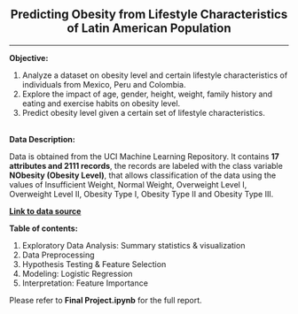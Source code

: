 ## <center> Predicting Obesity from Lifestyle Characteristics of Latin American Population
---
    
<b>Objective:</b> 
<ol>
<li>Analyze a dataset on obesity level and certain lifestyle characteristics of individuals from Mexico, Peru and Colombia.</li>
<li>Explore the impact of age, gender, height, weight, family history and eating and exercise habits on obesity level.</li>
<li>Predict obesity level given a certain set of lifestyle characteristics.</li>
</ol>
<br>
<b>Data Description:</b><br>
    
Data is obtained from the UCI Machine Learning Repository. It contains <b>17 attributes and 2111 records</b>, the records are labeled with the class variable <b>NObesity (Obesity Level)</b>, that allows classification of the data using the values of Insufficient Weight, Normal Weight, Overweight Level I, Overweight Level II, Obesity Type I, Obesity Type II and Obesity Type III. 

    
__[Link to data source](https://www.sciencedirect.com/science/article/pii/S2352340919306985?via%3Dihub)__

<b>Table of contents:</b> 
<ol>
<li>Exploratory Data Analysis: Summary statistics & visualization</li>
<li>Data Preprocessing</li>
<li>Hypothesis Testing & Feature Selection</li>
<li>Modeling: Logistic Regression</li>
<li>Interpretation: Feature Importance</li>
</ol>

Please refer to <b>Final Project.ipynb</b> for the full report.
<br>
